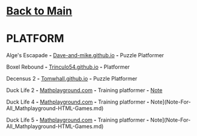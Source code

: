 # [Back to Main](README.md)

# PLATFORM

Alge's Escapade **-** <a href="https://dave-and-mike.github.io/game-off-2012/">Dave-and-mike.github.io</a> **-** Puzzle Platformer 

Boxel Rebound **-** <a href="https://trinculo54.github.io/Boxel-rebound-hope/Older/">Trinculo54.github.io</a> **-** Platformer 

Decensus 2 **-** <a href="https://tomwhall.github.io/descensus2/">Tomwhall.github.io</a> **-** Puzzle Platformer 

Duck Life 2 **-** <a href="https://www.mathplayground.com/duck2/index.html">Mathplayground.com</a> **-** Training platformer **-** [Note](Note-For-All_Mathplayground-HTML-Games.md)

Duck Life 4 **-** <a href="https://www.mathplayground.com/duck4/index.html">Mathplayground.com</a> **-** Training platformer **-** Note](Note-For-All_Mathplayground-HTML-Games.md)

Duck Life 5 **-** <a href="https://www.mathplayground.com/duck5/index.html">Mathplayground.com</a> **-** Training platformer **-** Note](Note-For-All_Mathplayground-HTML-Games.md)
